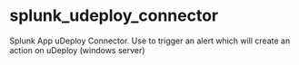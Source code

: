 # splunk_udeploy_connector
Splunk App uDeploy Connector. Use to trigger an alert which will create an action on uDeploy (windows server)
